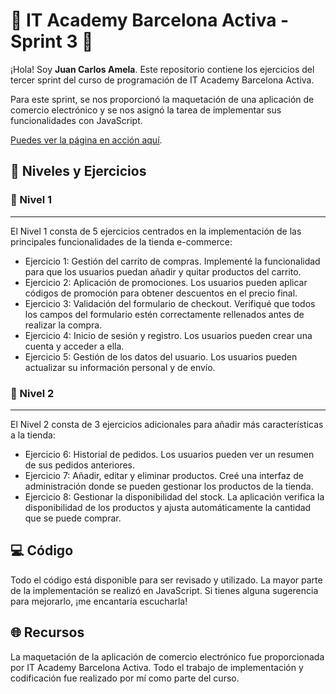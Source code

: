 # 🚀 IT Academy Barcelona Activa - Sprint 3 🚀

¡Hola! Soy **Juan Carlos Amela**. Este repositorio contiene los ejercicios del tercer sprint del curso de programación de IT Academy Barcelona Activa.

Para este sprint, se nos proporcionó la maquetación de una aplicación de comercio electrónico y se nos asignó la tarea de implementar sus funcionalidades con JavaScript.

[Puedes ver la página en acción aquí](https://jcamela.github.io/Sprint3-ItAcademy/).

## 🎯 Niveles y Ejercicios

### 📘 Nivel 1
---
El Nivel 1 consta de 5 ejercicios centrados en la implementación de las principales funcionalidades de la tienda e-commerce:

- Ejercicio 1: Gestión del carrito de compras. Implementé la funcionalidad para que los usuarios puedan añadir y quitar productos del carrito.
- Ejercicio 2: Aplicación de promociones. Los usuarios pueden aplicar códigos de promoción para obtener descuentos en el precio final.
- Ejercicio 3: Validación del formulario de checkout. Verifiqué que todos los campos del formulario estén correctamente rellenados antes de realizar la compra.
- Ejercicio 4: Inicio de sesión y registro. Los usuarios pueden crear una cuenta y acceder a ella.
- Ejercicio 5: Gestión de los datos del usuario. Los usuarios pueden actualizar su información personal y de envío.

### 📗 Nivel 2
---
El Nivel 2 consta de 3 ejercicios adicionales para añadir más características a la tienda:

- Ejercicio 6: Historial de pedidos. Los usuarios pueden ver un resumen de sus pedidos anteriores.
- Ejercicio 7: Añadir, editar y eliminar productos. Creé una interfaz de administración donde se pueden gestionar los productos de la tienda.
- Ejercicio 8: Gestionar la disponibilidad del stock. La aplicación verifica la disponibilidad de los productos y ajusta automáticamente la cantidad que se puede comprar.

## 💻 Código
Todo el código está disponible para ser revisado y utilizado. La mayor parte de la implementación se realizó en JavaScript. Si tienes alguna sugerencia para mejorarlo, ¡me encantaría escucharla!

## 🌐 Recursos
La maquetación de la aplicación de comercio electrónico fue proporcionada por IT Academy Barcelona Activa. Todo el trabajo de implementación y codificación fue realizado por mí como parte del curso.
